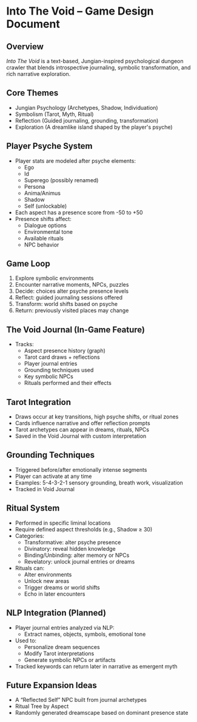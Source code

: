 # Into The Void – Game Design Document

## Overview
*Into The Void* is a text-based, Jungian-inspired psychological dungeon crawler that blends introspective journaling, symbolic transformation, and rich narrative exploration.

## Core Themes
- Jungian Psychology (Archetypes, Shadow, Individuation)
- Symbolism (Tarot, Myth, Ritual)
- Reflection (Guided journaling, grounding, transformation)
- Exploration (A dreamlike island shaped by the player's psyche)

## Player Psyche System
- Player stats are modeled after psyche elements:
  - Ego
  - Id
  - Superego (possibly renamed)
  - Persona
  - Anima/Animus
  - Shadow
  - Self (unlockable)
- Each aspect has a presence score from -50 to +50
- Presence shifts affect:
  - Dialogue options
  - Environmental tone
  - Available rituals
  - NPC behavior

## Game Loop
1. Explore symbolic environments
2. Encounter narrative moments, NPCs, puzzles
3. Decide: choices alter psyche presence levels
4. Reflect: guided journaling sessions offered
5. Transform: world shifts based on psyche
6. Return: previously visited places may change

## The Void Journal (In-Game Feature)
- Tracks:
  - Aspect presence history (graph)
  - Tarot card draws + reflections
  - Player journal entries
  - Grounding techniques used
  - Key symbolic NPCs
  - Rituals performed and their effects

## Tarot Integration
- Draws occur at key transitions, high psyche shifts, or ritual zones
- Cards influence narrative and offer reflection prompts
- Tarot archetypes can appear in dreams, rituals, NPCs
- Saved in the Void Journal with custom interpretation

## Grounding Techniques
- Triggered before/after emotionally intense segments
- Player can activate at any time
- Examples: 5-4-3-2-1 sensory grounding, breath work, visualization
- Tracked in Void Journal

## Ritual System
- Performed in specific liminal locations
- Require defined aspect thresholds (e.g., Shadow ≥ 30)
- Categories:
  - Transformative: alter psyche presence
  - Divinatory: reveal hidden knowledge
  - Binding/Unbinding: alter memory or NPCs
  - Revelatory: unlock journal entries or dreams
- Rituals can:
  - Alter environments
  - Unlock new areas
  - Trigger dreams or world shifts
  - Echo in later encounters

## NLP Integration (Planned)
- Player journal entries analyzed via NLP:
  - Extract names, objects, symbols, emotional tone
- Used to:
  - Personalize dream sequences
  - Modify Tarot interpretations
  - Generate symbolic NPCs or artifacts
- Tracked keywords can return later in narrative as emergent myth

## Future Expansion Ideas
- A “Reflected Self” NPC built from journal archetypes
- Ritual Tree by Aspect
- Randomly generated dreamscape based on dominant presence state